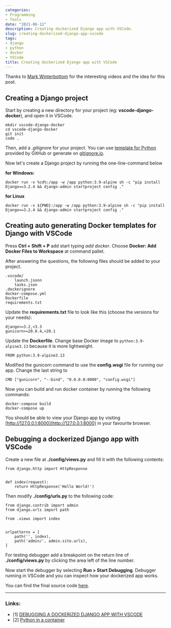 ```yaml
---
categories:
- Programming
- Tools
date: "2021-06-12"
description: Creating dockerized Django app with VSCode.
slug: creating-dockerized-django-app-vscode
tags:
- django
- python
- docker
- VSCode
title: Creating dockerized Django app with VSCode
---
```


Thanks to [Mark Winterbottom](https://www.youtube.com/c/LondonAppDeveloper) for the interesting videos and the idea for this post.

## Creating a Django project

Start by creating a new directory for your project (eg: **vscode-django-docker**), and open it in VSCode.

    mkdir vscode-django-docker
    cd vscode-django-docker
    git init
    code .

Then, add a *.gitignore* for your project. You can use [template for Python](https://github.com/github/gitignore/blob/master/Python.gitignore) provided by GitHub or 
generate on [gitignore.io](https://www.toptal.com/developers/gitignore).

Now let's create a Django project by running the one-line-command below

**for Windows:**

    docker run -v %cd%:/app -w /app python:3.9-alpine sh -c "pip install Django==3.2.4 && django-admin startproject config ."

**for Linux**

    docker run -v ${PWD}:/app -w /app python:3.9-alpine sh -c "pip install Django==3.2.4 && django-admin startproject config ."

## Creating auto generating Docker templates for Django with VSCode

Press **Ctrl + Shift + P** add start typing *add docker*. Choose **Docker: Add Docker Files to Workspace** at command pallet.

After answering the questions, the following files should be added to your project.

    .vscode/
        launch.jsonn
        tasks.json
    .dockerignore
    docker-compose.yml
    Dockerfile
    requirements.txt

Update the **requirements.txt** file to look like this (choose the versions for your needs):

    django>=3.2,<3.3
    gunicorn>=20.0.4,<20.1

Update the **Dockerfile**. Change base Docker image to `python:3.9-alpine3.13` because it is more lightweight.

    FROM python:3.9-alpine3.13

Modified the gunicorn command to use the **config.wsgi** file for running our app. Change the last string to
    
    CMD ["gunicorn", "--bind", "0.0.0.0:8000", "config.wsgi"]

Now you can build and run docker container by running the following commands:

    docker-compose build
    docker-compose up

You should be able to view your Django app by visiting [http://127.0.0.1:8000](http://127.0.0.1:8000) in your favourite browser.

## Debugging a dockerized Django app with VSCode

Create a new file at **./config/views.py** and fill it with the following contents:

    from django.http import HttpResponse


    def index(request):
        return HttpResponse('Hello World!')

Then modify **./config/urls.py** to the following code:

    from django.contrib import admin
    from django.urls import path

    from .views import index


    urlpatterns = [
        path('', index),
        path('admin/', admin.site.urls),
    ]

For testing debugger add a breakpoint on the return line of **./config/views.py** by clicking the area left of the line number.

Now start the debugger by selecting **Run > Start Debugging**. Debugger running in VSCode and you can inspect how your dockerized app works.

You can find the final source code [here](https://github.com/Vostbur/vscode-django-docker).

----
### Links:

- [1] [DEBUGGING A DOCKERIZED DJANGO APP WITH VSCODE](https://londonappdeveloper.com/debugging-a-dockerized-django-app-with-vscode/)
- [2] [Python in a container](https://code.visualstudio.com/docs/containers/quickstart-python)
